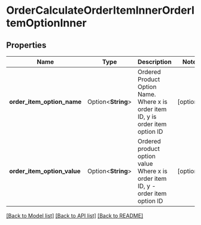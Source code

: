 # OrderCalculateOrderItemInnerOrderItemOptionInner

## Properties

Name | Type | Description | Notes
------------ | ------------- | ------------- | -------------
**order_item_option_name** | Option<**String**> | Ordered Product Option Name. Where x is order item ID, y is order item option ID | [optional]
**order_item_option_value** | Option<**String**> | Ordered product option value Where x is order item ID, y - order item option ID | [optional]

[[Back to Model list]](../README.md#documentation-for-models) [[Back to API list]](../README.md#documentation-for-api-endpoints) [[Back to README]](../README.md)


